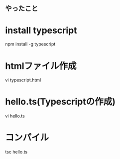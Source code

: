 ## やったこと

# install typescript
npm install -g typescript

# htmlファイル作成
vi typescript.html

# hello.ts(Typescriptの作成)
vi hello.ts

# コンパイル
tsc hello.ts
